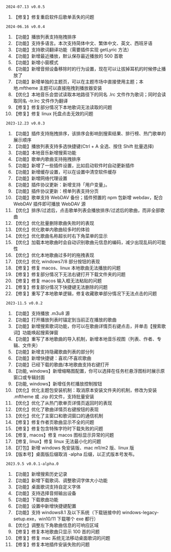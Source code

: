 `2024-07.13 v0.0.5`

1. 【修复】修复重启软件后歌单丢失的问题

`2024-06.16 v0.0.4`

1. 【功能】播放列表支持拖拽排序
2. 【功能】支持多语言。本次支持简体中文、繁体中文、英文、西班牙语
3. 【功能】支持歌词翻译功能（需要插件实现 getLyric 方法）
4. 【功能】新增最近播放，默认保存最近播放的 500 首歌
5. 【功能】新增小窗模式
6. 【功能】新增音频设备移除时的行为设置，现在可以让拔掉耳机的时候停止播放了
7. 【功能】新增单独的主题页，可以在主题市场中直接使用主题；本地.mftheme 主题可以直接拖拽到播放器安装
8. 【优化】本地音乐会尝试读取本地路径下的同名 .lrc 文件作为歌词；同时会读取同名 -tr.lrc 文件作为翻译
9. 【修复】修复部分情况下本地歌词无法读取的问题
10. 【修复】修复 linux 托盘点击无效的问题

`2023-12.23 v0.0.3`

1. 【功能】插件支持拖拽排序，该排序会影响到搜索结果、排行榜、热门歌单的展示顺序
2. 【功能】播放列表支持多选快捷键(Ctrl + A 全选、按住 Shift 批量选择)
3. 【功能】本地音乐新增搜索功能
4. 【功能】歌单内歌曲支持拖拽排序
5. 【功能】新增了一些插件设置，比如启动软件时自动更新插件
6. 【功能】新增缓存设置，可以在设置中清空软件缓存
7. 【功能】新增网络代理设置
8. 【功能】插件协议更新：新增支持「用户变量」。
9. 【功能】插件协议更新：榜单列表支持分页
10. 【功能】歌单支持 WebDAV 备份；插件预置的 npm 包新增 webdav，配合 WebDAV 插件即可播放 WebDAV 源
11. 【优化】排序/过滤后，点击歌单列表会播放排序/过滤后的歌曲，而非全部歌曲
12. 【优化】优化批量删除歌曲失败时的表现
13. 【优化】优化歌单内歌曲较多时的体验
14. 【优化】优化歌曲名称超长时右下角菜单的显示
15. 【优化】加载本地歌曲时会自动识别歌曲元信息的编码，减少出现乱码的可能性
16. 【优化】优化本地歌曲过多时的拖拽表现
17. 【优化】优化 windows7/8 部分按钮的表现
18. 【修复】修复 macos、linux 本地歌曲无法播放的问题
19. 【修复】修复部分情况下无法右键打开下载文件夹的问题
20. 【修复】修复 macos 输入框无法粘贴的问题
21. 【修复】修复部分情况下快捷键无法删除的问题
22. 【修复】重写了本地歌单逻辑，修复收藏歌单部分情况下无法点击的问题

`2023-11.5 v0.0.2`

1. 【功能】支持播放 .m3u8 源
2. 【功能】打开播放列表时锚定到当前正在播放的歌曲
3. 【功能】新增搜索歌词功能，你可以在歌曲详情页右键点击，并单击【搜索歌词】功能唤起搜索弹窗
4. 【功能】重写了本地歌曲的导入机制，新增本地音乐视图（列表、作者、专辑、文件夹）
5. 【功能】新增支持隐藏歌曲列表的部分列
6. 【功能】新增快捷键：喜欢/不喜欢歌曲
7. 【功能】已经下载的歌曲/本地歌曲支持右键打开
8. 【功能, windows】新增缩略图配置，你可以选择在任务栏悬浮图标时展示原窗口或专辑封面
9. 【功能, windows】新增任务栏播放控制按钮
10. 【优化】优化主题包安装机制：取消原本安装文件夹的机制，修改为安装 .mftheme 或 .zip 的文件，支持批量安装
11. 【优化】优化了从热门歌单页详情页返回时的表现
12. 【优化】优化了歌曲详情页右键按钮的表现
13. 【优化】优化了主窗口和歌词窗口的通信机制
14. 【修复】修复作者页歌曲显示不全的问题
15. 【修复】修复包含特殊字符时下载失败的问题
16. 【修复, macos】修复 macos 图标显示异常的问题
17. 【修复, linux】修复 linux 无法最小化的问题
18. 【打包】新增 windows 免安装版、mac m1/m2 版、linux 版
19. 【版本号】桌面版后缀取消 -alpha 后缀，以正式版本号发布。

`2023.9.5 v0.0.1-alpha.0`

1. 【功能】新增搜索历史记录
2. 【功能】新增下载歌词、调整歌词字体大小功能
3. 【功能】桌面歌词支持自定义字体
4. 【功能】支持选择音频输出设备
5. 【功能】下载歌曲功能
6. 【功能】设置中新增快捷键配置
7. 【功能】支持 windows8.1 及以下系统（下载链接中的 windows-legacy-setup.exe，win10/11 下载哪个 exe 都行）
8. 【优化】调整左下角歌曲信息的可响应区域
9. 【修复】修复本地歌曲只显示 100 首的问题
10. 【修复】修复 mac 系统无法移动桌面歌词的问题
11. 【修复】修复本地插件安装失败的问题
